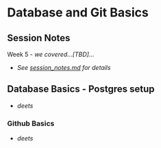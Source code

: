 # Database and Git Basics

## Session Notes
Week 5 - *we covered...[TBD]...*
- *See [session_notes.md](https://github.com/bradleyjay/failure_enthusiasts/blob/master/1-basics_and_guessing_game/session_notes.md) for details*

## Database Basics - Postgres setup

- *deets*


### Github Basics

-  *deets*